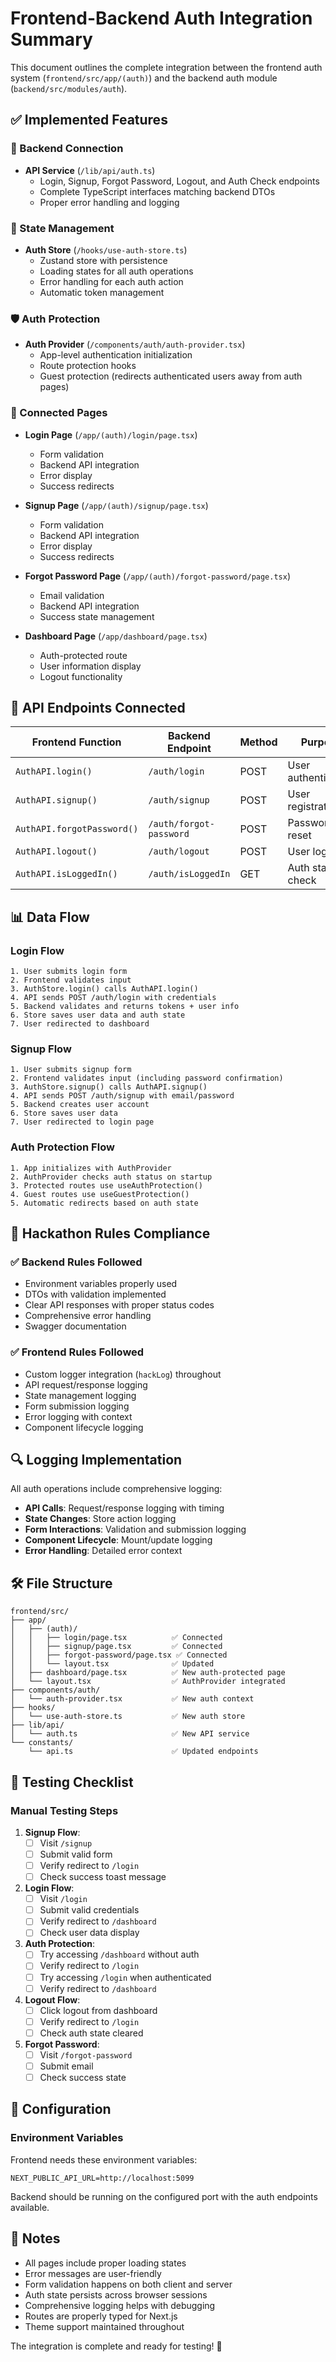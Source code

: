 # Frontend-Backend Auth Integration Summary

This document outlines the complete integration between the frontend auth system (`frontend/src/app/(auth)`) and the backend auth module (`backend/src/modules/auth`).

## ✅ Implemented Features

### 🔧 Backend Connection
- **API Service** (`/lib/api/auth.ts`)
  - Login, Signup, Forgot Password, Logout, and Auth Check endpoints
  - Complete TypeScript interfaces matching backend DTOs
  - Proper error handling and logging

### 🏪 State Management
- **Auth Store** (`/hooks/use-auth-store.ts`)
  - Zustand store with persistence
  - Loading states for all auth operations
  - Error handling for each auth action
  - Automatic token management

### 🛡️ Auth Protection
- **Auth Provider** (`/components/auth/auth-provider.tsx`)
  - App-level authentication initialization
  - Route protection hooks
  - Guest protection (redirects authenticated users away from auth pages)

### 📱 Connected Pages
- **Login Page** (`/app/(auth)/login/page.tsx`)
  - Form validation
  - Backend API integration
  - Error display
  - Success redirects

- **Signup Page** (`/app/(auth)/signup/page.tsx`)
  - Form validation
  - Backend API integration
  - Error display
  - Success redirects

- **Forgot Password Page** (`/app/(auth)/forgot-password/page.tsx`)
  - Email validation
  - Backend API integration
  - Success state management

- **Dashboard Page** (`/app/dashboard/page.tsx`)
  - Auth-protected route
  - User information display
  - Logout functionality

## 🔐 API Endpoints Connected

| Frontend Function | Backend Endpoint | Method | Purpose |
|-------------------|------------------|---------|---------|
| `AuthAPI.login()` | `/auth/login` | POST | User authentication |
| `AuthAPI.signup()` | `/auth/signup` | POST | User registration |
| `AuthAPI.forgotPassword()` | `/auth/forgot-password` | POST | Password reset |
| `AuthAPI.logout()` | `/auth/logout` | POST | User logout |
| `AuthAPI.isLoggedIn()` | `/auth/isLoggedIn` | GET | Auth status check |

## 📊 Data Flow

### Login Flow
```
1. User submits login form
2. Frontend validates input
3. AuthStore.login() calls AuthAPI.login()
4. API sends POST /auth/login with credentials
5. Backend validates and returns tokens + user info
6. Store saves user data and auth state
7. User redirected to dashboard
```

### Signup Flow
```
1. User submits signup form
2. Frontend validates input (including password confirmation)
3. AuthStore.signup() calls AuthAPI.signup()
4. API sends POST /auth/signup with email/password
5. Backend creates user account
6. Store saves user data
7. User redirected to login page
```

### Auth Protection Flow
```
1. App initializes with AuthProvider
2. AuthProvider checks auth status on startup
3. Protected routes use useAuthProtection()
4. Guest routes use useGuestProtection()
5. Automatic redirects based on auth state
```

## 🚀 Hackathon Rules Compliance

### ✅ Backend Rules Followed
- Environment variables properly used
- DTOs with validation implemented
- Clear API responses with proper status codes
- Comprehensive error handling
- Swagger documentation

### ✅ Frontend Rules Followed
- Custom logger integration (`hackLog`) throughout
- API request/response logging
- State management logging
- Form submission logging
- Error logging with context
- Component lifecycle logging

## 🔍 Logging Implementation

All auth operations include comprehensive logging:
- **API Calls**: Request/response logging with timing
- **State Changes**: Store action logging
- **Form Interactions**: Validation and submission logging
- **Component Lifecycle**: Mount/update logging
- **Error Handling**: Detailed error context

## 🛠️ File Structure

```
frontend/src/
├── app/
│   ├── (auth)/
│   │   ├── login/page.tsx          ✅ Connected
│   │   ├── signup/page.tsx         ✅ Connected
│   │   ├── forgot-password/page.tsx ✅ Connected
│   │   └── layout.tsx              ✅ Updated
│   ├── dashboard/page.tsx          ✅ New auth-protected page
│   └── layout.tsx                  ✅ AuthProvider integrated
├── components/auth/
│   └── auth-provider.tsx           ✅ New auth context
├── hooks/
│   └── use-auth-store.ts           ✅ New auth store
├── lib/api/
│   └── auth.ts                     ✅ New API service
└── constants/
    └── api.ts                      ✅ Updated endpoints
```

## 🧪 Testing Checklist

### Manual Testing Steps
1. **Signup Flow**:
   - [ ] Visit `/signup`
   - [ ] Submit valid form
   - [ ] Verify redirect to `/login`
   - [ ] Check success toast message

2. **Login Flow**:
   - [ ] Visit `/login`  
   - [ ] Submit valid credentials
   - [ ] Verify redirect to `/dashboard`
   - [ ] Check user data display

3. **Auth Protection**:
   - [ ] Try accessing `/dashboard` without auth
   - [ ] Verify redirect to `/login`
   - [ ] Try accessing `/login` when authenticated
   - [ ] Verify redirect to `/dashboard`

4. **Logout Flow**:
   - [ ] Click logout from dashboard
   - [ ] Verify redirect to `/login`
   - [ ] Check auth state cleared

5. **Forgot Password**:
   - [ ] Visit `/forgot-password`
   - [ ] Submit email
   - [ ] Check success state

## 🔧 Configuration

### Environment Variables
Frontend needs these environment variables:
```
NEXT_PUBLIC_API_URL=http://localhost:5099
```

Backend should be running on the configured port with the auth endpoints available.

## 📝 Notes

- All pages include proper loading states
- Error messages are user-friendly
- Form validation happens on both client and server
- Auth state persists across browser sessions
- Comprehensive logging helps with debugging
- Routes are properly typed for Next.js
- Theme support maintained throughout

The integration is complete and ready for testing! 🎉
